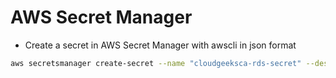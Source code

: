 # AWS Secret Manager

- Create a secret in AWS Secret Manager with awscli in json format
```bash
aws secretsmanager create-secret --name "cloudgeeksca-rds-secret" --description "rds secret" --secret-string '{"username":"cloudgeeksca","password":"12345678"}'
```
